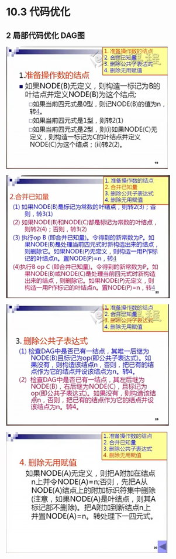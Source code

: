 # 10.3 代码优化

##  2 局部代码优化 DAG图

![image-20201210112034990](_10_3_代码优化.assets/image-20201210112034990.png)

![image-20201210130348432](_10_3_代码优化.assets/image-20201210130348432.png)

![image-20201210131118715](_10_3_代码优化.assets/image-20201210131118715.png)

![image-20201210112111005](_10_3_代码优化.assets/image-20201210112111005.png)
